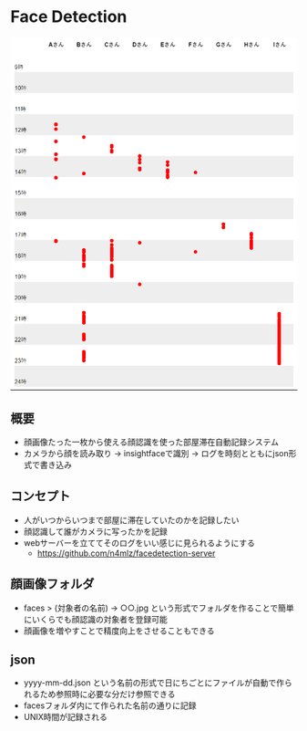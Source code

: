 # Face Detection

![image](image.png)

## 概要
- 顔画像たった一枚から使える顔認識を使った部屋滞在自動記録システム
- カメラから顔を読み取り -> insightfaceで識別 -> ログを時刻とともにjson形式で書き込み

## コンセプト
- 人がいつからいつまで部屋に滞在していたのかを記録したい
- 顔認識して誰がカメラに写ったかを記録
- webサーバーを立ててそのログをいい感じに見られるようにする
    - https://github.com/n4mlz/facedetection-server

## 顔画像フォルダ
- faces > (対象者の名前) -> ○○.jpg という形式でフォルダを作ることで簡単にいくらでも顔認識の対象者を登録可能
- 顔画像を増やすことで精度向上をさせることもできる

## json
- yyyy-mm-dd.json という名前の形式で日にちごとにファイルが自動で作られるため参照時に必要な分だけ参照できる
- facesフォルダ内にて作られた名前の通りに記録
- UNIX時間が記録される